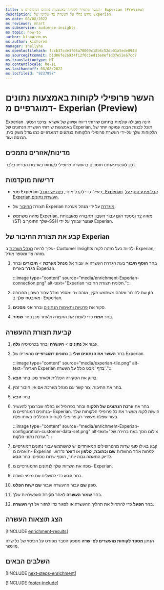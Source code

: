 ```yaml
---
title: העשר פרופילי לקוחות באמצעות נתונים דמוגרפיים מ- Experian ‏(Preview)
description: מידע כללי על העשרת צד שלישי של Experian.
ms.date: 08/08/2022
ms.reviewer: mhart
ms.subservice: audience-insights
ms.topic: how-to
author: kishorem-ms
ms.author: kishorem
manager: shellyha
ms.openlocfilehash: fccb37cde3f05a70009c18b6c52db01a5ede094d
ms.sourcegitcommit: b1d06fe26934f12f0c5ed13e8ef1d37e52e67cc7
ms.translationtype: HT
ms.contentlocale: he-IL
ms.lasthandoff: 08/08/2022
ms.locfileid: "9237997"
---
```

# <a name="enrich-customer-profiles-with-demographics-from-experian-preview"></a>העשר פרופילי לקוחות באמצעות נתונים דמוגרפיים מ- Experian ‏(Preview)

Experian הינה מובילה עולמית בתחום שירותי דיווח ושיווק של אשראי צרכני ועסקי. באמצעות שירותי העשרת הנתונים של Experian, תוכל לבנות הבנה עמוקה יותר של הלקוחות שלך על-ידי העשרת פרופילי הלקוחות בנתונים דמוגרפיים כמו גודל משק בית, הכנסה ועוד.

## <a name="supported-countriesregions"></a>מדינות/אזורים נתמכים

נכון לעכשיו אנחנו תומכים בהעשרת פרופילי לקוחות בארצות הברית בלבד.

## <a name="prerequisites"></a>דרישות מוקדמות

- מנוי Experian פעיל. כדי לקבל מינוי, [פנה ישירות ל- Experian](https://www.experian.com/marketing-services/contact). [קבל מידע נוסף על Experian העשרת נתונים](https://www.experian.com/marketing-services/microsoft?cmpid=ems_web_mci_cdppage).

- תצורת [החיבור](connections.md) של Experian [מוגדרת](#configure-the-connection-for-experian) על ידי מנהל מערכת.

- מזהה משתמש Experian, מזהה צד ומספר דגם עבור חשבון תחבורה מאובטחת (ST) שלך התומך ב-SSH שנוצר עבורך על ידי Experian.

## <a name="configure-the-connection-for-experian"></a>קבע את תצורת החיבור של Experian

עליך להיות [מנהל מערכת](permissions.md#admin) ב- Customer Insights ולהיות בעל מזהה לקוח Experian, מזהה צד ומספר מודל.

1. בחר **הוסף חיבור** בעת הגדרת העשרה או עבור אל **מנהל מערכת** > **חיבורים** ובחר **הגדר** באריח Experian.

   :::image type="content" source="media/enrichment-Experian-connection.png" alt-text="Experian חלונית תצורת החיבור.":::

1. הזן שם לחיבור ומזהה משתמש תקין, מזהה צד ומספר מודל עבור חשבון תחבורה מאובטח שלך ב- Experian.

1. סקור את [פרטיות ותאימות הנתונים](connections.md#data-privacy-and-compliance) ובחר **אני מסכים**.

1. בחר **אמת** כדי לאמת את התצורה ולאחר מכן בחר **שמור**.

## <a name="configure-the-enrichment"></a>קביעת תצורת ההעשרה

1. עבור אל **נתונים** > **העשרה** ובחר בכרטיסיה **גלה**.

1. בחר **העשר את הנתונים שלי** ב **נתונים דמוגרפיים** מהאריח של Experian.

   :::image type="content" source="media/experian-tile.png" alt-text="האריח Experian בדף 'מבט כולל על העשרה'."::: 

1. בדוק את הסקירה הכללית ולאחר מכן בחר **הבא**.

1. בחר את החיבור. צור קשר עם מנהל מערכת אם אין חיבור זמין.

1. בחר **הבא**.

1. בחר את **ערכת הנתונים של הלקוח** ובחר בפרופיל או בפלח שברצונך להעשיר בנתונים דמוגרפיים מ- Experian. הישות *לקוח* מעשיר את כל פרופילי הלקוחות שלך בעוד שפלח מעשיר רק פרופילי לקוחות הנכללים באותו פלח.

    :::image type="content" source="media/enrichment-Experian-configuration-customer-data-set.png" alt-text="צילום מסך בעת בחירה של ערכת נתוני הלקוח.":::

1. קבע באילו סוגי שדות מהפרופילים המאוחדים יש להשתמש עבור נתונים דמוגרפיים תואמים מ- Experian. לפחות אחד מהשדות **שם וכתובת**, **טלפון** או **דואר** נדרש. לדיוק התאמה גבוה יותר, הוסף שדות נוספים. בחר **הבא**.

1. מפה את השדות שלך לנתונים הדמוגרפיים מ- Experian.

1. בחר **הבא** כדי להשלים את מיפוי השדה.

1. ספק **שם** עבור ההעשרה ועבור **שם ישות הפלט**.

1. בחר **שמור העשרה** לאחר סקירת האפשרויות שלך.

1. בחר **הפעל** כדי להתחיל את תהליך ההעשרה או לסגור כדי לחזור אל דף **העשרה**.

## <a name="view-enrichment-results"></a>הצג תוצאות העשרה

[!INCLUDE [enrichment-results](includes/enrichment-results.md)]

הנתון **מספר לקוחות מועשרים לפי שדה** מספק הסבר מפורט על הכיסוי של כל שדה מועשר.

## <a name="next-steps"></a>‏‫השלבים הבאים‬

[!INCLUDE [next-steps-enrichment](includes/next-steps-enrichment.md)]

[!INCLUDE [footer-include](includes/footer-banner.md)]
